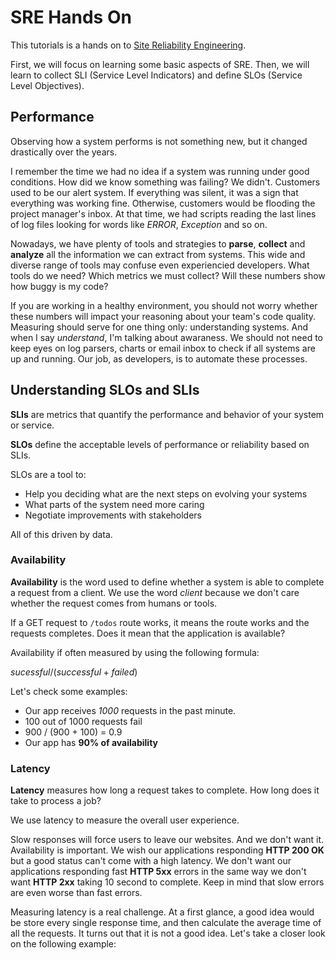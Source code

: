 # SRE Hands On

This tutorials is a hands on to [Site Reliability Engineering](https://en.wikipedia.org/wiki/Site_reliability_engineering).

First, we will focus on learning some basic aspects of SRE. Then, we will learn to collect SLI (Service Level Indicators) and define SLOs (Service Level Objectives).

## Performance

Observing how a system performs is not something new, but it changed drastically over the years.

I remember the time we had no idea if a system was running under good conditions. How did we know something was failing? We didn't. Customers used to be our alert system. If everything was silent, it was a sign that everything was working fine. Otherwise, customers would be flooding the project manager's inbox. At that time, we had scripts reading the last lines of log files looking for words like _ERROR_, _Exception_ and so on.

Nowadays, we have plenty of tools and strategies to **parse**, **collect** and **analyze** all the information we can extract from systems. This wide and diverse range of tools may confuse even experiencied developers. What tools do we need? Which metrics we must collect? Will these numbers show how buggy is my code?

If you are working in a healthy environment, you should not worry whether these numbers will impact your reasoning about your team's code quality. Measuring should serve for one thing only: understanding systems. And when I say _understand_, I'm talking about awaraness. We should not need to keep eyes on log parsers, charts or email inbox to check if all systems are up and running. Our job, as developers, is to automate these processes.

## Understanding SLOs and SLIs

**SLIs** are metrics that quantify the performance and behavior of your system or service.

**SLOs** define the acceptable levels of performance or reliability based on SLIs.

SLOs are a tool to:
* Help you deciding what are the next steps on evolving your systems
* What parts of the system need more caring
* Negotiate improvements with stakeholders

All of this driven by data.

### Availability

**Availability** is the word used to define whether a system is able to complete a request from a client. We use the word _client_ because we don't care whether the request comes from humans or tools.

If a GET request to `/todos` route works, it means the route works and the requests completes. Does it mean that the application is available?

Availability if often measured by using the following formula:

$sucessful / (successful + failed)$

Let's check some examples:

* Our app receives *1000* requests in the past minute.
* 100 out of 1000 requests fail
* 900 / (900 + 100) = 0.9
* Our app has **90% of availability**

### Latency

**Latency** measures how long a request takes to complete. How long does it take to process a job?

We use latency to measure the overall user experience.

Slow responses will force users to leave our websites. And we don't want it. Availability is important. We wish our applications responding **HTTP 200 OK** but a good status can't come with a high latency. We don't want our applications responding fast **HTTP 5xx** errors in the same way we don't want **HTTP 2xx** taking 10 second to complete. Keep in mind that slow errors are even worse than fast errors.

Measuring latency is a real challenge. At a first glance, a good idea would be store every single response time, and then calculate the average time of all the requests. It turns out that it is not a good idea. Let's take a closer look on the following example:
